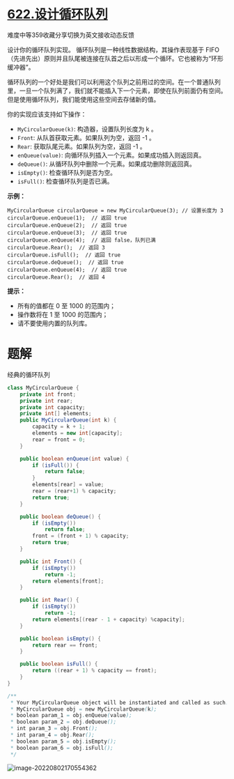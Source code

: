 # [622.设计循环队列](https://leetcode.cn/problems/design-circular-queue/)

难度中等359收藏分享切换为英文接收动态反馈

设计你的循环队列实现。 循环队列是一种线性数据结构，其操作表现基于 FIFO（先进先出）原则并且队尾被连接在队首之后以形成一个循环。它也被称为“环形缓冲器”。

循环队列的一个好处是我们可以利用这个队列之前用过的空间。在一个普通队列里，一旦一个队列满了，我们就不能插入下一个元素，即使在队列前面仍有空间。但是使用循环队列，我们能使用这些空间去存储新的值。

你的实现应该支持如下操作：

- `MyCircularQueue(k)`: 构造器，设置队列长度为 k 。
- `Front`: 从队首获取元素。如果队列为空，返回 -1 。
- `Rear`: 获取队尾元素。如果队列为空，返回 -1 。
- `enQueue(value)`: 向循环队列插入一个元素。如果成功插入则返回真。
- `deQueue()`: 从循环队列中删除一个元素。如果成功删除则返回真。
- `isEmpty()`: 检查循环队列是否为空。
- `isFull()`: 检查循环队列是否已满。

**示例：**

```
MyCircularQueue circularQueue = new MyCircularQueue(3); // 设置长度为 3
circularQueue.enQueue(1);  // 返回 true
circularQueue.enQueue(2);  // 返回 true
circularQueue.enQueue(3);  // 返回 true
circularQueue.enQueue(4);  // 返回 false，队列已满
circularQueue.Rear();  // 返回 3
circularQueue.isFull();  // 返回 true
circularQueue.deQueue();  // 返回 true
circularQueue.enQueue(4);  // 返回 true
circularQueue.Rear();  // 返回 4
```

**提示：**

- 所有的值都在 0 至 1000 的范围内；
- 操作数将在 1 至 1000 的范围内；
- 请不要使用内置的队列库。

# 题解

经典的循环队列

```java
class MyCircularQueue {
    private int front;
    private int rear;
    private int capacity;
    private int[] elements;
    public MyCircularQueue(int k) {
        capacity = k + 1;
        elements = new int[capacity];
        rear = front = 0;
    }

    public boolean enQueue(int value) {
        if (isFull()) {
            return false;
        }
        elements[rear] = value;
        rear = (rear+1) % capacity;
        return true;
    }

    public boolean deQueue() {
        if (isEmpty())
            return false;
        front = (front + 1) % capacity;
        return true;
    }

    public int Front() {
        if (isEmpty())
            return -1;
        return elements[front];
    }

    public int Rear() {
        if (isEmpty())
            return -1;
        return elements[(rear - 1 + capacity) %capacity];
    }

    public boolean isEmpty() {
        return rear == front;
    }

    public boolean isFull() {
        return ((rear + 1) % capacity == front);
    }
}

/**
 * Your MyCircularQueue object will be instantiated and called as such:
 * MyCircularQueue obj = new MyCircularQueue(k);
 * boolean param_1 = obj.enQueue(value);
 * boolean param_2 = obj.deQueue();
 * int param_3 = obj.Front();
 * int param_4 = obj.Rear();
 * boolean param_5 = obj.isEmpty();
 * boolean param_6 = obj.isFull();
 */
```

![image-20220802170554362](https://madao33-static.oss-cn-hangzhou.aliyuncs.com/madao33blog/post/leetcode/image-20220802170554362.png)





